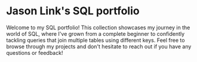 # Jason Link's SQL portfolio
Welcome to my SQL portfolio! This collection showcases my journey in the world of SQL, where I've grown from a complete beginner to confidently tackling queries that join multiple tables using different keys.
Feel free to browse through my projects and  don't hesitate to reach out if you have any questions or feedback!


